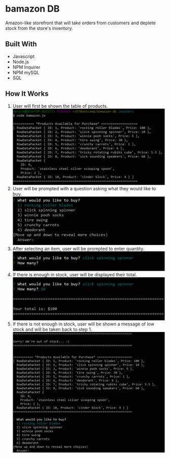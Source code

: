 # bamazon DB

Amazon-like storefront that will take orders from customers and deplete stock from the store's inventory.

## Built With
* Javascript
* Node.js
* NPM Inquirer
* NPM mySQL
* SQL


## How It Works
1. User will first be shown the table of products.
![Products Table](https://github.com/dgallardo06/bamazon-db/blob/master/images/productTable.PNG)
2. User will be prompted with a question asking what they would like to buy.
![Products](https://github.com/dgallardo06/bamazon-db/blob/master/images/buyChoices.PNG)
3. After selecting an item, user will be prompted to enter quantity.
![Products](https://github.com/dgallardo06/bamazon-db/blob/master/images/selectItem.PNG)
4. If there is enough in stock, user will be displayed their total.
![Products](https://github.com/dgallardo06/bamazon-db/blob/master/images/total.PNG)
5. If there is not enough in stock, user will be shown a message of low stock and will be taken back to step 1.
![Products](https://github.com/dgallardo06/bamazon-db/blob/master/images/outOfStock.PNG)